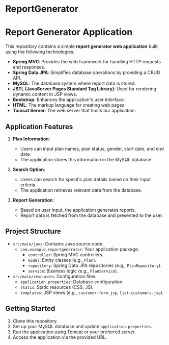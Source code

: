 # ReportGenerator
# Report Generator Application
This repository contains a simple **report generator web application** built using the following technologies:

- **Spring MVC**: Provides the web framework for handling HTTP requests and responses.
- **Spring Data JPA**: Simplifies database operations by providing a CRUD API.
- **MySQL**: The database system where report data is stored.
- **JSTL (JavaServer Pages Standard Tag Library)**: Used for rendering dynamic content in JSP views.
- **Bootstrap**: Enhances the application's user interface.
- **HTML**: The markup language for creating web pages.
- **Tomcat Server**: The web server that hosts our application.

## Application Features

1. **Plan Information**:
   - Users can input plan names, plan status, gender, start date, and end date.
   - The application stores this information in the MySQL database.

2. **Search Option**:
   - Users can search for specific plan details based on their input criteria.
   - The application retrieves relevant data from the database.

3. **Report Generation**:
   - Based on user input, the application generates reports.
   - Report data is fetched from the database and presented to the user.

## Project Structure

- `src/main/java`: Contains Java source code.
  - `com.example.reportgenerator`: Your application package.
    - `controller`: Spring MVC controllers.
    - `model`: Entity classes (e.g., `Plan`).
    - `repository`: Spring Data JPA repositories (e.g., `PlanRepository`).
    - `service`: Business logic (e.g., `PlanService`).
- `src/main/resources`: Configuration files.
  - `application.properties`: Database configuration.
  - `static`: Static resources (CSS, JS).
  - `templates`: JSP views (e.g., `customer-form.jsp`, `list-customers.jsp`).

## Getting Started

1. Clone this repository.
2. Set up your MySQL database and update `application.properties`.
3. Run the application using Tomcat or your preferred server.
4. Access the application via the provided URL.

